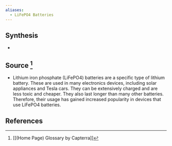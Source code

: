 ```yaml
---
aliases:
  - LiFePO4 Batteries
---
```

## Synthesis
- 
## Source [^1]
- Lithium iron phosphate (LiFePO4) batteries are a specific type of lithium battery. These are used in many electronics devices, including solar appliances and Tesla cars. They can be extensively charged and are less toxic and cheaper. They also last longer than many other batteries. Therefore, their usage has gained increased popularity in devices that use LiFePO4 batteries.
## References

[^1]: [[(Home Page) Glossary by Capterra]]